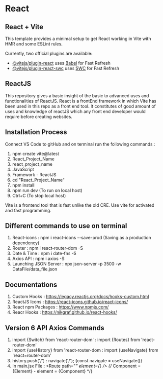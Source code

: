 # React
## React + Vite

This template provides a minimal setup to get React working in Vite with HMR and some ESLint rules.

Currently, two official plugins are available:

- [@vitejs/plugin-react](https://github.com/vitejs/vite-plugin-react/blob/main/packages/plugin-react/README.md) uses [Babel](https://babeljs.io/) for Fast Refresh
- [@vitejs/plugin-react-swc](https://github.com/vitejs/vite-plugin-react-swc) uses [SWC](https://swc.rs/) for Fast Refresh

## ReactJS

This repository gives a basic insight of the basic to advanced uses and functionalities of ReactJS. React is a frontEnd framework in which Vite has been used in this repo as a front end tool. It constitutes of good amount of uses and knowledge of reactJS which any front end developer would require before creating websites.

## Installation Process
Connect VS Code to gitHub and on terminal run the following commands : 
1. npm create vite@latest
2. React_Project_Name
3. react_project_name
4. JavaScript
5. Framework - ReactJS
6. cd "React_Project_Name"
7. npm install
8. npm run dev (To run on local host)
9. Ctrl+C (To stop local host)

Vite is a frontend tool that is fast unlike the old CRE. Use vite for activated and fast programming.

## Different commands to use on terminal 
1. React-icons : npm i react-icons --save-prod (Saving as a production dependency)
2. Router : npm i react-router-dom -S
3. Date & Time : npm i date-fns -S
4. Axios API : npm i axios -S
5. Launching JSON Server : npx json-server -p 3500 -w DataFile/data_file.json

## Documentations 
1. Custom Hooks : https://legacy.reactjs.org/docs/hooks-custom.html
2. ReactJS Icons : https://react-icons.github.io/react-icons/
3. React npm Packages : https://www.npmjs.com/
4. Reacr Hooks : https://nikgraf.github.io/react-hooks/

## Version 6 API Axios Commands
1. import {Switch} from 'react-router-dom' : import {Routes} from 'react-router-dom'
2. import {useHistory} from 'react-router-dom : import {useNavigate} from 'react=router-dom'
3. history.push('/') : navigate('/'); {const navigate = useNavigate()}
4. In main.jsx File : <Routes>
                           <Route path="*" element={<App />} />
                           {/* Component = {Element} - element = {Component} */}
                      </Routes>
